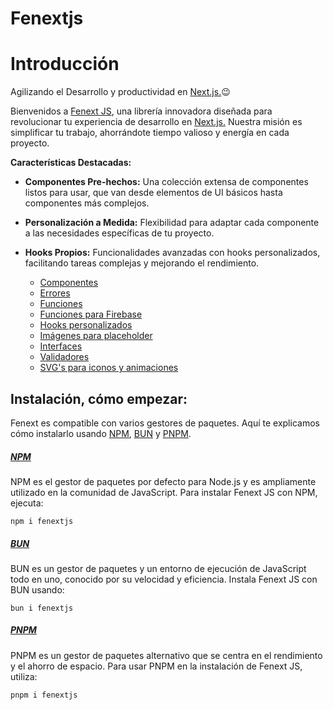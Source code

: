 # Fenextjs

# Introducción

Agilizando el Desarrollo y productividad en [Next.js.](https://nextjs.org/)😉

Bienvenidos a [Fenext JS](https://www.npmjs.com/package/fenextjs), una librería innovadora diseñada para revolucionar tu experiencia de desarrollo en [Next.js.](https://nextjs.org/) Nuestra misión es simplificar tu trabajo, ahorrándote tiempo valioso y energía en cada proyecto.

**Características Destacadas:**

- **Componentes Pre-hechos:** Una colección extensa de componentes listos para usar, que van desde elementos de UI básicos hasta componentes más complejos.
- **Personalización a Medida:** Flexibilidad para adaptar cada componente a las necesidades específicas de tu proyecto.
- **Hooks Propios:** Funcionalidades avanzadas con hooks personalizados, facilitando tareas complejas y mejorando el rendimiento.

    + [Componentes](/components)
    + [Errores](/error)
    + [Funciones](/function)
    + [Funciones para Firebase](/firebase)
    + [Hooks personalizados](/hook)
    + [Imágenes para placeholder](/img-placeholder)
    + [Interfaces](/interface)
    + [Validadores](/vaidator)
    + [SVG's para iconos y animaciones](/svg)

## Instalación, cómo empezar:

Fenext es compatible con varios gestores de paquetes. Aquí te explicamos cómo instalarlo usando [NPM](https://www.npmjs.com/), [BUN](https://bun.sh/) y [PNPM](https://pnpm.io/).

##### [NPM](https://www.npmjs.com/)

NPM es el gestor de paquetes por defecto para Node.js y es ampliamente utilizado en la comunidad de JavaScript. Para instalar Fenext JS con NPM, ejecuta:

```code copy
npm i fenextjs
```

##### [BUN](https://bun.sh/)

BUN es un gestor de paquetes y un entorno de ejecución de JavaScript todo en uno, conocido por su velocidad y eficiencia. Instala Fenext JS con BUN usando:

```code copy
bun i fenextjs
```

##### **[PNPM](https://pnpm.io/)**

PNPM es un gestor de paquetes alternativo que se centra en el rendimiento y el ahorro de espacio. Para usar PNPM en la instalación de Fenext JS, utiliza:

```code copy
pnpm i fenextjs
```

